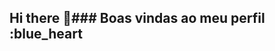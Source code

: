 ## Hi there 👋### Boas vindas ao meu perfil :blue_heart

<!-- Meu nome é Tawane Silva Santos

- Estou estudando na Alura
- Estou ultilizando isso por obrigação
### Você pode entrar em contato comigo 🎨

tawaness564@gmail.com
@_taw.ss_










![descrição do gif](https://media1.tenor.com/m/admDkncQ-zYAAAAd/rabbit-peek.gif)
-->
